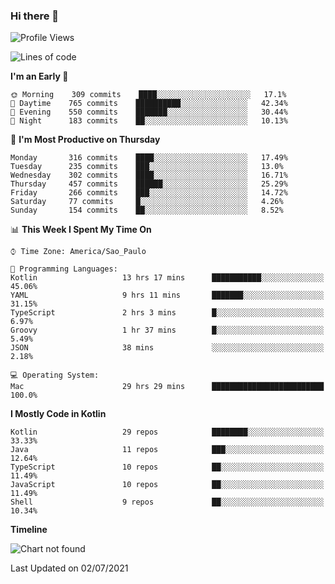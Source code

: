 ### Hi there 👋

<!--
**fernandonogueira/fernandonogueira** is a ✨ _special_ ✨ repository because its `README.md` (this file) appears on your GitHub profile.

Here are some ideas to get you started:

- 🔭 I’m currently working on ...
- 🌱 I’m currently learning ...
- 👯 I’m looking to collaborate on ...
- 🤔 I’m looking for help with ...
- 💬 Ask me about ...
- 📫 How to reach me: ...
- 😄 Pronouns: ...
- ⚡ Fun fact: ...
-->

<!--START_SECTION:waka-->
![Profile Views](http://img.shields.io/badge/Profile%20Views-3-blue)

![Lines of code](https://img.shields.io/badge/From%20Hello%20World%20I%27ve%20Written-567957%20lines%20of%20code-blue)

**I'm an Early 🐤** 

```text
🌞 Morning    309 commits    ████░░░░░░░░░░░░░░░░░░░░░   17.1% 
🌆 Daytime    765 commits    ██████████░░░░░░░░░░░░░░░   42.34% 
🌃 Evening    550 commits    ███████░░░░░░░░░░░░░░░░░░   30.44% 
🌙 Night      183 commits    ██░░░░░░░░░░░░░░░░░░░░░░░   10.13%

```
📅 **I'm Most Productive on Thursday** 

```text
Monday       316 commits    ████░░░░░░░░░░░░░░░░░░░░░   17.49% 
Tuesday      235 commits    ███░░░░░░░░░░░░░░░░░░░░░░   13.0% 
Wednesday    302 commits    ████░░░░░░░░░░░░░░░░░░░░░   16.71% 
Thursday     457 commits    ██████░░░░░░░░░░░░░░░░░░░   25.29% 
Friday       266 commits    ███░░░░░░░░░░░░░░░░░░░░░░   14.72% 
Saturday     77 commits     █░░░░░░░░░░░░░░░░░░░░░░░░   4.26% 
Sunday       154 commits    ██░░░░░░░░░░░░░░░░░░░░░░░   8.52%

```


📊 **This Week I Spent My Time On** 

```text
⌚︎ Time Zone: America/Sao_Paulo

💬 Programming Languages: 
Kotlin                   13 hrs 17 mins      ███████████░░░░░░░░░░░░░░   45.06% 
YAML                     9 hrs 11 mins       ███████░░░░░░░░░░░░░░░░░░   31.15% 
TypeScript               2 hrs 3 mins        █░░░░░░░░░░░░░░░░░░░░░░░░   6.97% 
Groovy                   1 hr 37 mins        █░░░░░░░░░░░░░░░░░░░░░░░░   5.49% 
JSON                     38 mins             ░░░░░░░░░░░░░░░░░░░░░░░░░   2.18%

💻 Operating System: 
Mac                      29 hrs 29 mins      █████████████████████████   100.0%

```

**I Mostly Code in Kotlin** 

```text
Kotlin                   29 repos            ████████░░░░░░░░░░░░░░░░░   33.33% 
Java                     11 repos            ███░░░░░░░░░░░░░░░░░░░░░░   12.64% 
TypeScript               10 repos            ██░░░░░░░░░░░░░░░░░░░░░░░   11.49% 
JavaScript               10 repos            ██░░░░░░░░░░░░░░░░░░░░░░░   11.49% 
Shell                    9 repos             ██░░░░░░░░░░░░░░░░░░░░░░░   10.34%

```


**Timeline**

![Chart not found](https://raw.githubusercontent.com/fernandonogueira/fernandonogueira/master/charts/bar_graph.png) 


 Last Updated on 02/07/2021
<!--END_SECTION:waka-->
